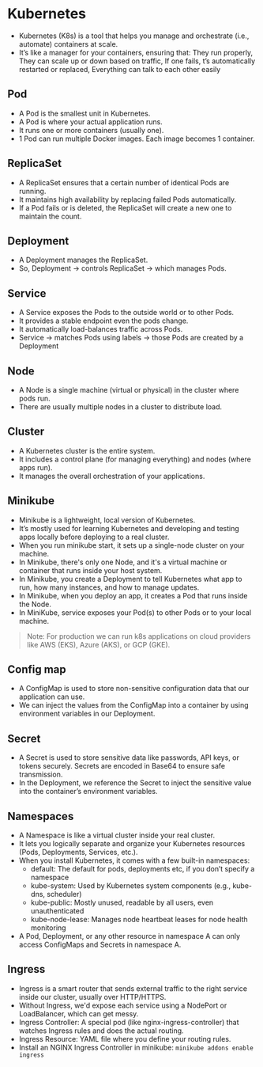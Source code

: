 # Kubernetes
- Kubernetes (K8s) is a tool that helps you manage and orchestrate (i.e., automate) containers at scale.
- It’s like a manager for your containers, ensuring that: They run properly, They can scale up or down based on traffic, If one fails,
t’s automatically restarted or replaced, Everything can talk to each other easily

## Pod
- A Pod is the smallest unit in Kubernetes. 
- A Pod is where your actual application runs.
- It runs one or more containers (usually one). 
- 1 Pod can run multiple Docker images. Each image becomes 1 container. 

## ReplicaSet
- A ReplicaSet ensures that a certain number of identical Pods are running.
- It maintains high availability by replacing failed Pods automatically.
- If a Pod fails or is deleted, the ReplicaSet will create a new one to maintain the count.

## Deployment
- A Deployment manages the ReplicaSet.
- So, Deployment → controls ReplicaSet → which manages Pods.

## Service
- A Service exposes the Pods to the outside world or to other Pods.
- It provides a stable endpoint even the pods change.
- It automatically load-balances traffic across Pods.
- Service → matches Pods using labels → those Pods are created by a Deployment

## Node
- A Node is a single machine (virtual or physical) in the cluster where pods run.
- There are usually multiple nodes in a cluster to distribute load.

## Cluster
- A Kubernetes cluster is the entire system.
- It includes a control plane (for managing everything) and nodes (where apps run).
- It manages the overall orchestration of your applications.

## Minikube
- Minikube is a lightweight, local version of Kubernetes. 
- It’s mostly used for learning Kubernetes and developing and testing apps locally before deploying to a real cluster.
- When you run minikube start, it sets up a single-node cluster on your machine.
- In Minikube, there's only one Node, and it's a virtual machine or container that runs inside your host system.
- In Minikube, you create a Deployment to tell Kubernetes what app to run, how many instances, and how to manage updates.
- In Minikube, when you deploy an app, it creates a Pod that runs inside the Node.
- In MiniKube, service exposes your Pod(s) to other Pods or to your local machine.

> Note: For production we can run k8s applications on cloud providers like AWS (EKS), Azure (AKS), or GCP (GKE).

## Config map
- A ConfigMap is used to store non-sensitive configuration data that our application can use.
- We can inject the values from the ConfigMap into a container by using environment variables in our Deployment.

## Secret
- A Secret is used to store sensitive data like passwords, API keys, or tokens securely. Secrets are encoded in Base64 to ensure safe transmission.
- In the Deployment, we reference the Secret to inject the sensitive value into the container’s environment variables.

## Namespaces
- A Namespace is like a virtual cluster inside your real cluster.
- It lets you logically separate and organize your Kubernetes resources (Pods, Deployments, Services, etc.).
- When you install Kubernetes, it comes with a few built-in namespaces:
	- default: The default for pods, deployments etc, if you don’t specify a namespace
	- kube-system: Used by Kubernetes system components (e.g., kube-dns, scheduler)
	- kube-public: Mostly unused, readable by all users, even unauthenticated
	- kube-node-lease: Manages node heartbeat leases for node health monitoring
- A Pod, Deployment, or any other resource in namespace A can only access ConfigMaps and Secrets in namespace A.

## Ingress

- Ingress is a smart router that sends external traffic to the right service inside our cluster, usually over HTTP/HTTPS.
- Without Ingress, we'd expose each service using a NodePort or LoadBalancer, which can get messy.
- Ingress Controller: A special pod (like nginx-ingress-controller) that watches Ingress rules and does the actual routing.
- Ingress Resource: YAML file where you define your routing rules.
- Install an NGINX Ingress Controller in minikube: `minikube addons enable ingress`
